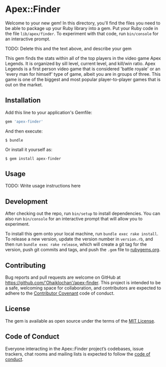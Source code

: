 # Apex::Finder

Welcome to your new gem! In this directory, you'll find the files you need to be able to package up your Ruby library into a gem. Put your Ruby code in the file `lib/apex/finder`. To experiment with that code, run `bin/console` for an interactive prompt.

TODO: Delete this and the text above, and describe your gem

This gem finds the stats within all of the top players in the video game Apex Legends. It is organized by sill level, current level, and kill/win ratio. Apex Legends is a first person video game that is considered 'battle royale' or an 'every man for himself' type of game, albeit you are in groups of three. This game is one of the biggest and most popular player-to-player games that is out on the market.

## Installation

Add this line to your application's Gemfile:

```ruby
gem 'apex-finder'
```

And then execute:

    $ bundle

Or install it yourself as:

    $ gem install apex-finder

## Usage

TODO: Write usage instructions here

## Development

After checking out the repo, run `bin/setup` to install dependencies. You can also run `bin/console` for an interactive prompt that will allow you to experiment.

To install this gem onto your local machine, run `bundle exec rake install`. To release a new version, update the version number in `version.rb`, and then run `bundle exec rake release`, which will create a git tag for the version, push git commits and tags, and push the `.gem` file to [rubygems.org](https://rubygems.org).

## Contributing

Bug reports and pull requests are welcome on GitHub at https://github.com/'Ohaiklochan'/apex-finder. This project is intended to be a safe, welcoming space for collaboration, and contributors are expected to adhere to the [Contributor Covenant](http://contributor-covenant.org) code of conduct.

## License

The gem is available as open source under the terms of the [MIT License](https://opensource.org/licenses/MIT).

## Code of Conduct

Everyone interacting in the Apex::Finder project’s codebases, issue trackers, chat rooms and mailing lists is expected to follow the [code of conduct](https://github.com/'Ohaiklochan'/apex-finder/blob/master/CODE_OF_CONDUCT.md).
